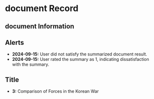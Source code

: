 # document Record

## document Information

## Alerts
- **2024-09-15:** User did not satisfy the summarized document result.
- **2024-09-15:** User rated the summary as 1, indicating dissatisfaction with the summary.

## Title 
- **3:** Comparison of Forces in the Korean War
